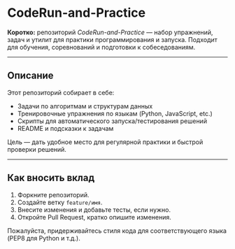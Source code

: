 # CodeRun-and-Practice

**Коротко:** репозиторий _CodeRun-and-Practice_ — набор упражнений, задач и утилит для практики программирования и запуска. Подходит для обучения, соревнований и подготовки к собеседованиям.

---

## Описание

Этот репозиторий собирает в себе:

- Задачи по алгоритмам и структурам данных
- Тренировочные упражнения по языкам (Python, JavaScript, etc.)
- Скрипты для автоматического запуска/тестирования решений
- README и подсказки к задачам

Цель — дать удобное место для регулярной практики и быстрой проверки решений.

---

## Как вносить вклад

1. Форкните репозиторий.
2. Создайте ветку `feature/имя`.
3. Внесите изменения и добавьте тесты, если нужно.
4. Откройте Pull Request, кратко опишите изменения.

Пожалуйста, придерживайтесь стиля кода для соответствующего языка (PEP8 для Python и т.д.).


